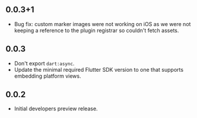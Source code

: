 ## 0.0.3+1
* Bug fix: custom marker images were not working on iOS as we were not keeping
  a reference to the plugin registrar so couldn't fetch assets.
## 0.0.3

* Don't export `dart:async`.
* Update the minimal required Flutter SDK version to one that supports embedding platform views.

## 0.0.2

* Initial developers preview release.
